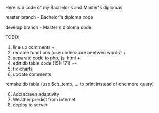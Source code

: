 Here is a code of my Bachelor's and Master's diplomas

master branch - Bachelor's diploma code

develop branch - Master's diploma code


TODO: 
1. line up comments +
2. rename functions (use underscore beetwen words) +
3. separate code to php, js, html +
4. edit db table code (151-171) +-
5. fix charts
6. update comments

remake db table (use $ch_temp, ... to print instead of one more query)


6. Add screen adaptivity
7. Weather predict from internet
8. deploy to server 
